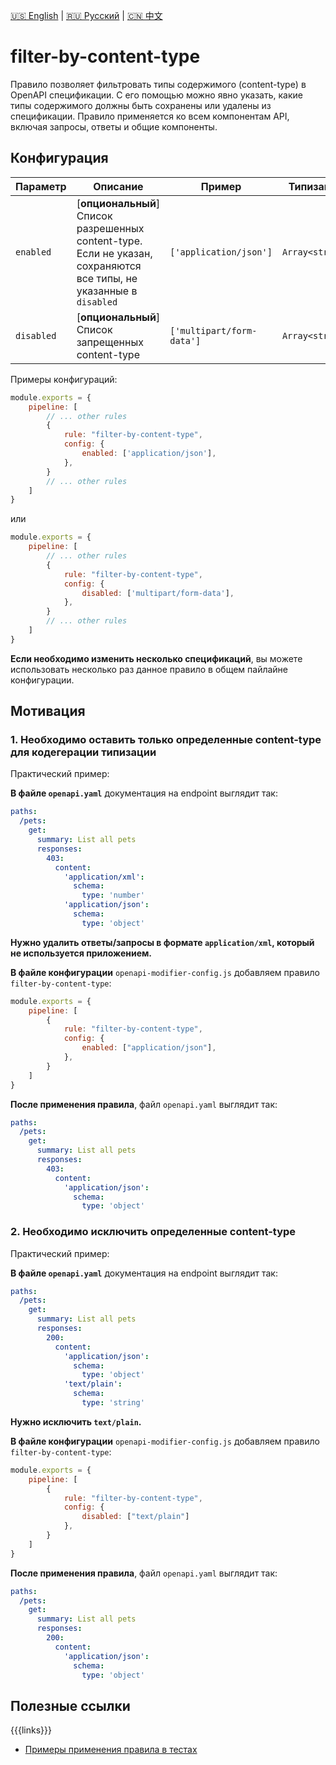 [🇺🇸 English](./README.md) | [🇷🇺 Русский](./README-ru.md)  | [🇨🇳 中文](./README-zh.md)

# filter-by-content-type

Правило позволяет фильтровать типы содержимого (content-type) в OpenAPI спецификации. С его помощью можно явно указать, какие типы содержимого должны быть сохранены или удалены из спецификации. Правило применяется ко всем компонентам API, включая запросы, ответы и общие компоненты.

## Конфигурация

| Параметр   | Описание                                             | Пример                 | Типизация       | Дефолтное |
|------------|------------------------------------------------------|------------------------|-----------------|--------|
| `enabled`  | [**опциональный**] Список разрешенных content-type. Если не указан, сохраняются все типы, не указанные в `disabled` | `['application/json']` | `Array<string>` |        |
| `disabled` | [**опциональный**] Список запрещенных content-type   | `['multipart/form-data']` | `Array<string>` |        |

Примеры конфигураций:

```js
module.exports = {
    pipeline: [
        // ... other rules
        {
            rule: "filter-by-content-type",
            config: {
                enabled: ['application/json'],
            },
        }
        // ... other rules
    ]
}
```

или

```js
module.exports = {
    pipeline: [
        // ... other rules
        {
            rule: "filter-by-content-type",
            config: {
                disabled: ['multipart/form-data'],
            },
        }
        // ... other rules
    ]
}
```


**Если необходимо изменить несколько спецификаций**, вы можете использовать несколько раз данное правило в общем пайлайне конфигурации.

## Мотивация

<a name="custom_anchor_motivation_1"></a>
### 1. Необходимо оставить только определенные content-type для кодегерации типизации

Практический пример:

**В файле `openapi.yaml`** документация на endpoint выглядит так:

```yaml
paths:
  /pets:
    get:
      summary: List all pets
      responses:
        403:
          content:
            'application/xml':
              schema:
                type: 'number'
            'application/json':
              schema:
                type: 'object'
```
**Нужно удалить ответы/запросы в формате `application/xml`, который не используется приложением.**

**В файле конфигурации** `openapi-modifier-config.js` добавляем правило `filter-by-content-type`:

```js
module.exports = {
    pipeline: [
        {
            rule: "filter-by-content-type",
            config: {
                enabled: ["application/json"],
            },
        }
    ]
}
```

**После применения правила**, файл `openapi.yaml` выглядит так:

```yaml
paths:
  /pets:
    get:
      summary: List all pets
      responses:
        403:
          content:
            'application/json':
              schema:
                type: 'object'
```

<a name="custom_anchor_motivation_2"></a>
### 2. Необходимо исключить определенные content-type

Практический пример:

**В файле `openapi.yaml`** документация на endpoint выглядит так:

```yaml
paths:
  /pets:
    get:
      summary: List all pets
      responses:
        200:
          content:
            'application/json':
              schema:
                type: 'object'
            'text/plain':
              schema:
                type: 'string'
```

**Нужно исключить `text/plain`.**

**В файле конфигурации** `openapi-modifier-config.js` добавляем правило `filter-by-content-type`:

```js
module.exports = {
    pipeline: [
        {
            rule: "filter-by-content-type",
            config: {
                disabled: ["text/plain"]
            },
        }
    ]
}
```

**После применения правила**, файл `openapi.yaml` выглядит так:

```yaml
paths:
  /pets:
    get:
      summary: List all pets
      responses:
        200:
          content:
            'application/json':
              schema:
                type: 'object'
```

## Полезные ссылки

{{{links}}}
- [Примеры применения правила в тестах](./index.test.ts)  